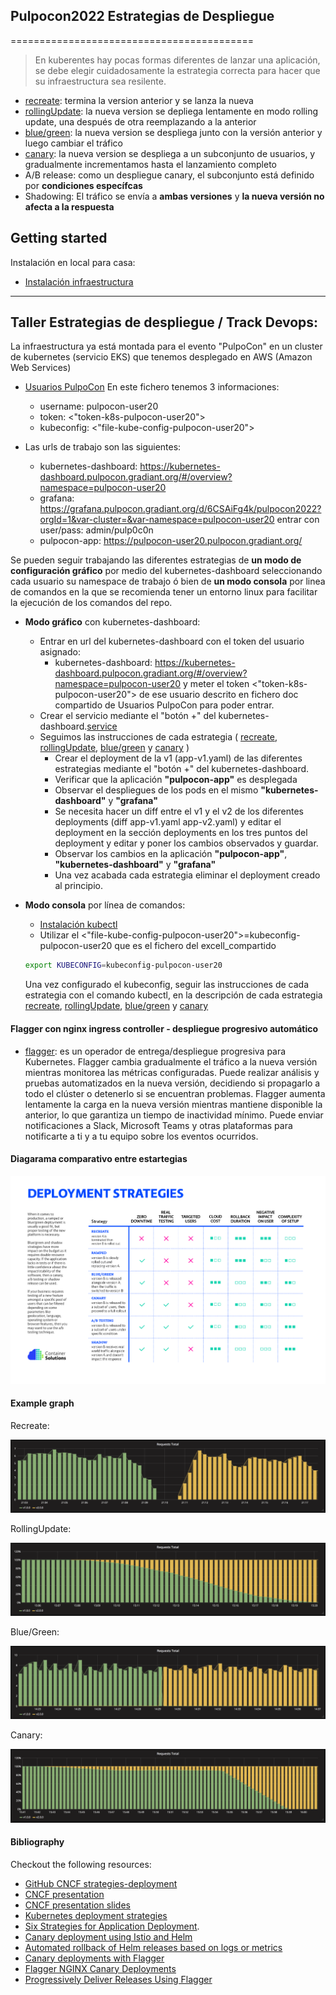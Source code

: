 ## Pulpocon2022 Estrategias de Despliegue
==========================================

> En kuberentes hay pocas formas diferentes de lanzar una aplicación, 
se debe elegir cuidadosamente la estrategia correcta para hacer que su infraestructura sea resilente.

- [recreate](recreate/): termina la version anterior y se lanza la nueva
- [rollingUpdate](rolling-update/): la nueva version se depliega lentamente en modo rolling update, una después de otra reemplazando a la anterior
- [blue/green](blue-green/): la nueva version se despliega junto con la versión anterior y luego cambiar el tráfico
- [canary](canary/): la nueva version se despliega a un subconjunto de usuarios, y gradualmente incrementamos hasta el lanzamiento completo
- A/B release: como un despliegue canary, el subconjunto está definido por **condiciones específcas**
- Shadowing: El tráfico se envía a **ambas versiones** y **la nueva versión no afecta a la respuesta**

<!---

![deployment strategy decision diagram](decision-diagram.png)

-->

## Getting started

Instalación en local para casa:

- [Instalación infraestructura](local-kind/README.md)

---

## Taller Estrategias de despliegue / Track Devops:

La infraestructura ya está montada para el evento "PulpoCon" en un cluster de kubernetes (servicio EKS) que tenemos desplegado en AWS (Amazon Web Services)

- [Usuarios PulpoCon](https://docs.google.com/spreadsheets/d/1qm4vZoIYYcHK4AwTuHPsjFciUwVgTlFK7ENTguKx0Tk/edit?usp=sharing)
En este fichero tenemos 3 informaciones:
    - username: pulpocon-user20
    - token: <"token-k8s-pulpocon-user20">
    - kubeconfig: <"file-kube-config-pulpocon-user20">

- Las urls de trabajo son las siguientes:
    - kubernetes-dashboard: https://kubernetes-dashboard.pulpocon.gradiant.org/#/overview?namespace=pulpocon-user20
    - grafana: https://grafana.pulpocon.gradiant.org/d/6CSAiFg4k/pulpocon2022?orgId=1&var-cluster=&var-namespace=pulpocon-user20 entrar con user/pass: admin/pulp0c0n
    - pulpocon-app: https://pulpocon-user20.pulpocon.gradiant.org/

Se pueden seguir trabajando las diferentes estrategias de **un modo de configuración gráfico** por medio del kubernetes-dashboard seleccionando cada usuario su namespace de trabajo ó bien de **un modo consola** por linea de comandos en la que se recomienda tener un entorno linux para facilitar la ejecución de los comandos del repo.

- **Modo gráfico** con kubernetes-dashboard:

    - Entrar en url del kubernetes-dashboard con el token del usuario asignado:
        - kubernetes-dashboard: https://kubernetes-dashboard.pulpocon.gradiant.org/#/overview?namespace=pulpocon-user20 y meter el token <"token-k8s-pulpocon-user20"> de ese usuario descrito en fichero doc compartido de Usuarios PulpoCon para poder entrar.
    - Crear el servicio mediante el "botón +" del kubernetes-dashboard.[service](service.yaml)
    - Seguimos las instrucciones de cada estrategia ( [recreate](recreate/), [rollingUpdate](rolling-update/), [blue/green](blue-green/) y [canary](canary/) )
        - Crear el deployment de la v1 (app-v1.yaml) de las diferentes estrategias mediante el "botón +" del kubernetes-dashboard.
        - Verificar que la aplicación **"pulpocon-app"** es desplegada
        - Observar el despliegues de los pods en el mismo **"kubernetes-dashboard"** y **"grafana"**
        - Se necesita hacer un diff entre el v1 y el v2 de los diferentes deployments (diff app-v1.yaml app-v2.yaml) y editar el deployment en la sección deployments en los tres puntos del deployment y editar y poner los cambios observados y guardar.
        - Observar los cambios en la aplicación **"pulpocon-app"**, **"kubernetes-dashboard"** y **"grafana"**
        - Una vez acabada cada estrategia eliminar el deployment creado al principio.


- **Modo consola** por línea de comandos:

    - [Instalación kubectl](https://kubernetes.io/docs/tasks/tools/)
    - Utilizar el <"file-kube-config-pulpocon-user20">=kubeconfig-pulpocon-user20 que es el fichero del excell_compartido 
    ```bash
    export KUBECONFIG=kubeconfig-pulpocon-user20
    ```
    Una vez configurado el kubeconfig, seguir las instrucciones de cada estrategia con el comando kubectl, en la descripción de cada estrategia [recreate](recreate/), [rollingUpdate](rolling-update/), [blue/green](blue-green/) y [canary](canary/)

#### Flagger con nginx ingress controller - despliegue progresivo automático

- [flagger](flagger/): es un operador de entrega/despliegue progresiva para Kubernetes. 
Flagger cambia gradualmente el tráfico a la nueva versión mientras monitorea las métricas configuradas.
Puede realizar análisis y pruebas automatizados en la nueva versión, decidiendo si propagarlo a todo el clúster o detenerlo si se encuentran problemas.
Flagger aumenta lentamente la carga en la nueva versión mientras mantiene disponible la anterior, lo que garantiza un tiempo de inactividad mínimo.
Puede enviar notificaciones a Slack, Microsoft Teams y otras plataformas para notificarte a ti y a tu equipo sobre los eventos ocurridos.

#### Diagarama comparativo entre estartegias

![deployment strategy decision diagram](decision-diagram.png)

#### Example graph

Recreate:

![Kubernetes deployment recreate](recreate/grafana-recreate.png)

RollingUpdate:

![Kubernetes deployment ramped](rolling-update/grafana-rolling-update.png)

Blue/Green:

![Kubernetes deployment blue-green](blue-green/grafana-blue-green.png)

Canary:

![Kubernetes deployment canary](canary/grafana-canary.png)

#### Bibliography

Checkout the following resources:
- [GitHub CNCF strategies-deployment](https://github.com/ContainerSolutions/k8s-deployment-strategies)
- [CNCF presentation](https://www.youtube.com/watch?v=1oPhfKye5Pg)
- [CNCF presentation slides](https://www.slideshare.net/EtienneTremel/kubernetes-deployment-strategies-cncf-webinar)
- [Kubernetes deployment strategies](https://container-solutions.com/kubernetes-deployment-strategies/)
- [Six Strategies for Application Deployment](https://thenewstack.io/deployment-strategies/).
- [Canary deployment using Istio and Helm](https://github.com/etiennetremel/istio-cross-namespace-canary-release-demo)
- [Automated rollback of Helm releases based on logs or metrics](https://container-solutions.com/automated-rollback-helm-releases-based-logs-metrics/)
- [Canary deployments with Flagger](https://www.weave.works/blog/kubernetes-deployment-strategies)
- [Flagger NGINX Canary Deployments](https://devopstales.github.io/kubernetes/flagger-nginx-canary-deployments/)
- [Progressively Deliver Releases Using Flagger](https://www.digitalocean.com/community/tutorials/how-to-progressively-deliver-releases-using-flagger-on-digitalocean-kubernetes)
